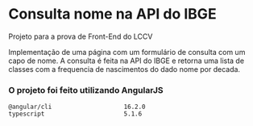 # Consulta nome na API do IBGE
Projeto para a prova de Front-End do LCCV

Implementação de uma página com um formulário de consulta com um capo de nome. A consulta é feita na API do IBGE e retorna uma lista de classes com a frequencia de nascimentos do dado nome por decada.

### O projeto foi feito utilizando AngularJS</br>
`@angular/cli                    16.2.0`</br>
`typescript                      5.1.6`
